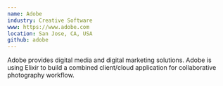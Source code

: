 ```yaml
---
name: Adobe
industry: Creative Software
www: https://www.adobe.com
location: San Jose, CA, USA
github: adobe
---
```

Adobe provides digital media and digital marketing solutions. Adobe is using Elixir to build a combined client/cloud application for collaborative photography workflow.
